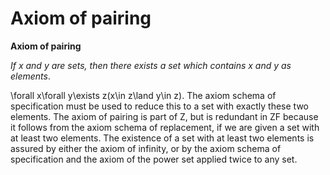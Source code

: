 # Axiom of pairing

**Axiom of pairing**

_If x and y are sets, then there exists a set which contains x and y as elements_.

\forall x\forall y\exists z(x\in z\land y\in z).
The axiom schema of specification must be used to reduce this to a set with exactly these two elements. The axiom of pairing is part of Z, but is redundant in ZF because it follows from the axiom schema of replacement, if we are given a set with at least two elements. The existence of a set with at least two elements is assured by either the axiom of infinity, or by the axiom schema of specification and the axiom of the power set applied twice to any set.
